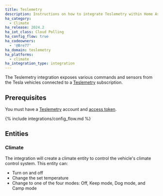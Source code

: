 ```yaml
---
title: Teslemetry
description: Instructions on how to integrate Teslemetry within Home Assistant.
ha_category:
  - Climate
ha_release: 2024.2
ha_iot_class: Cloud Polling
ha_config_flow: true
ha_codeowners:
  - '@Bre77'
ha_domain: teslemetry
ha_platforms:
  - climate
ha_integration_type: integration
---
```


The Teslemetry integration exposes various commands and sensors from the Tesla vehicles connected to a [Teslemetry](https://teslemetry.com/) subscription.

## Prerequisites

You must have a [Teslemetry](https://teslemetry.com/) account and [access token](https://teslemetry.com/console).

{% include integrations/config_flow.md %}

## Entities

### Climate

The integration will create a climate entity to control the vehicle's climate control system. This entity can:

- Turn on and off
- Change the set temperature
- Change to one of the four modes: Off, Keep mode, Dog mode, and Camp mode
